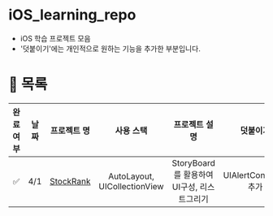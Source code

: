 # iOS_learning_repo
- iOS 학습 프로젝트 모음
- '덧붙이기'에는 개인적으로 원하는 기능을 추가한 부분입니다.


# 📌 목록
|완료여부|날짜|프로젝트 명|사용 스택|프로젝트 설명|덧붙이기|
|:--:|:--:|:--:|:--:|:--:|:--:|
| ✅ |4/1|[StockRank](https://github.com/simplebarnacle/iOS/tree/main/StockRank)|AutoLayout, UICollectionView|StoryBoard를 활용하여 UI구성, 리스트그리기|UIAlertController추가|

















